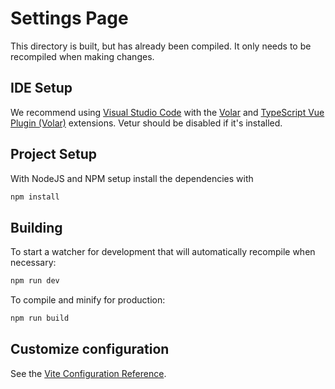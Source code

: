 # Settings Page

This directory is built, but has already been compiled. It only needs to be recompiled when making changes.

## IDE Setup

We recommend using [Visual Studio Code](https://code.visualstudio.com/) with the [Volar](https://marketplace.visualstudio.com/items?itemName=Vue.volar) and [TypeScript Vue Plugin (Volar)](https://marketplace.visualstudio.com/items?itemName=Vue.vscode-typescript-vue-plugin) extensions. Vetur should be disabled if it's installed.

## Project Setup

With NodeJS and NPM setup install the dependencies with

```sh
npm install
```

## Building

To start a watcher for development that will automatically recompile when necessary:

```sh
npm run dev
```

To compile and minify for production:

```sh
npm run build
```

## Customize configuration

See the [Vite Configuration Reference](https://vitejs.dev/config/).
